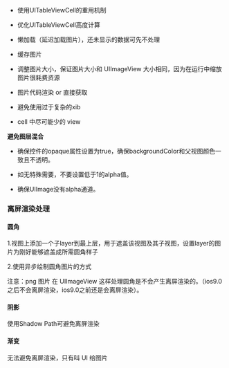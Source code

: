 

* 使用UITableViewCell的重用机制

* 优化UITableViewCell高度计算
* 懒加载（延迟加载图片），还未显示的数据可先不处理
* 缓存图片
* 调整图片大小，保证图片大小和 UIImageView 大小相同，因为在运行中缩放图片很耗费资源
* 图片代码渲染 or 直接获取
* 避免使用过于复杂的xib
* cell 中尽可能少的 view



**避免图层混合**

- 确保控件的opaque属性设置为true，确保backgroundColor和父视图颜色一致且不透明。

- 如无特殊需要，不要设置低于1的alpha值。

- 确保UIImage没有alpha通道。

  

### 离屏渲染处理

#### 圆角

1.视图上添加一个子layer到最上层，用于遮盖该视图及其子视图，设置layer的图片为刚好能够遮盖成所需圆角样子

2.使用异步绘制圆角图片的方式



注意：png 图片 在 UIImageView 这样处理圆角是不会产生离屏渲染的。（ios9.0之后不会离屏渲染，ios9.0之前还是会离屏渲染）。



#### 阴影

使用Shadow Path可避免离屏渲染



#### 渐变

无法避免离屏渲染，只有叫 UI 给图片